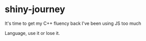 # shiny-journey

It's time to get my C++ fluency back
I've been using JS too much

Language, use it or lose it.

